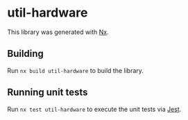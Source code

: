 # util-hardware

This library was generated with [Nx](https://nx.dev).

## Building

Run `nx build util-hardware` to build the library.

## Running unit tests

Run `nx test util-hardware` to execute the unit tests via [Jest](https://jestjs.io).
